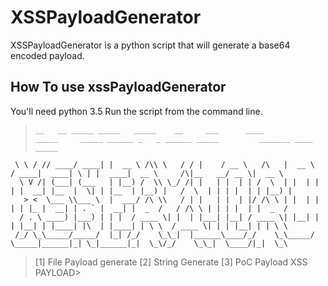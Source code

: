 # XSSPayloadGenerator
XSSPayloadGenerator is a python script that will generate a base64 encoded payload.

## How To use xssPayloadGenerator
You'll need python 3.5
Run the script from the command line.
>     __   __ _____ _____   _____    __     ___      ____          _____     _____ ______ _   _ ______ _____         _______ ____  _____
     \ \ / // ____/ ____| |  __ \ /\\ \   / / |    / __ \   /\   |  __ \   / ____|  ____| \ | |  ____|  __ \     /\|__   __/ __ \|  __ \
      \ V /| (___| (___   | |__) /  \\ \_/ /| |   | |  | | /  \  | |  | | | |  __| |__  |  \| | |__  | |__) |   /  \  | | | |  | | |__) |
       > <  \___ \\___ \  |  ___/ /\ \\   / | |   | |  | |/ /\ \ | |  | | | | |_ |  __| | . ` |  __| |  _  /   / /\ \ | | | |  | |  _  /
      / . \ ____) |___) | | |  / ____ \| |  | |___| |__| / ____ \| |__| | | |__| | |____| |\  | |____| | \ \  / ____ \| | | |__| | | \ \
     /_/ \_\_____/_____/  |_| /_/    \_\_|  |______\____/_/    \_\_____/   \_____|______|_| \_|______|_|  \_\/_/    \_\_|  \____/|_|  \_\

>[1] File Payload generate
>[2] String Generate
>[3] PoC Payload
>XSS PAYLOAD>


